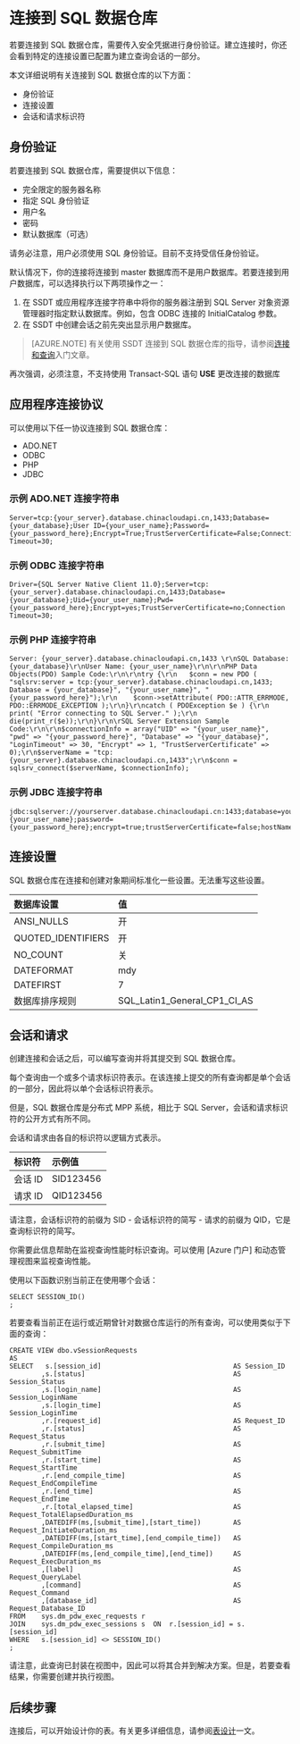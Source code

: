 <properties
   pageTitle="连接到 SQL 数据仓库 | Microsoft Azure"
   description="有关在开发解决方案时连接到 Azure SQL 数据仓库的技巧。"
   services="sql-data-warehouse"
   documentationCenter="NA"
   authors="jrowlandjones"
   manager="barbkess"
   editor=""/>

<tags
   ms.service="sql-data-warehouse"
   ms.date="01/07/2016"
   wacn.date="02/26/2016"/>

# 连接到 SQL 数据仓库 
若要连接到 SQL 数据仓库，需要传入安全凭据进行身份验证。建立连接时，你还会看到特定的连接设置已配置为建立查询会话的一部分。

本文详细说明有关连接到 SQL 数据仓库的以下方面：

- 身份验证
- 连接设置
- 会话和请求标识符


## 身份验证
若要连接到 SQL 数据仓库，需要提供以下信息：

- 完全限定的服务器名称 
- 指定 SQL 身份验证
- 用户名 
- 密码
- 默认数据库（可选）

请务必注意，用户必须使用 SQL 身份验证。目前不支持受信任身份验证。

默认情况下，你的连接将连接到 master 数据库而不是用户数据库。若要连接到用户数据库，可以选择执行以下两项操作之一：

1. 在 SSDT 或应用程序连接字符串中将你的服务器注册到 SQL Server 对象资源管理器时指定默认数据库。例如，包含 ODBC 连接的 InitialCatalog 参数。
2. 在 SSDT 中创建会话之前先突出显示用户数据库。

> [AZURE.NOTE] 有关使用 SSDT 连接到 SQL 数据仓库的指导，请参阅[连接和查询][]入门文章。

再次强调，必须注意，不支持使用 Transact-SQL 语句 **USE<your DB>** 更改连接的数据库

## 应用程序连接协议
可以使用以下任一协议连接到 SQL 数据仓库：

- ADO.NET
- ODBC
- PHP
- JDBC

### 示例 ADO.NET 连接字符串

```
Server=tcp:{your_server}.database.chinacloudapi.cn,1433;Database={your_database};User ID={your_user_name};Password={your_password_here};Encrypt=True;TrustServerCertificate=False;Connection Timeout=30;
```

### 示例 ODBC 连接字符串

```
Driver={SQL Server Native Client 11.0};Server=tcp:{your_server}.database.chinacloudapi.cn,1433;Database={your_database};Uid={your_user_name};Pwd={your_password_here};Encrypt=yes;TrustServerCertificate=no;Connection Timeout=30;
```

### 示例 PHP 连接字符串

```
Server: {your_server}.database.chinacloudapi.cn,1433 \r\nSQL Database: {your_database}\r\nUser Name: {your_user_name}\r\n\r\nPHP Data Objects(PDO) Sample Code:\r\n\r\ntry {\r\n   $conn = new PDO ( "sqlsrv:server = tcp:{your_server}.database.chinacloudapi.cn,1433; Database = {your_database}", "{your_user_name}", "{your_password_here}");\r\n    $conn->setAttribute( PDO::ATTR_ERRMODE, PDO::ERRMODE_EXCEPTION );\r\n}\r\ncatch ( PDOException $e ) {\r\n   print( "Error connecting to SQL Server." );\r\n   die(print_r($e));\r\n}\r\n\rSQL Server Extension Sample Code:\r\n\r\n$connectionInfo = array("UID" => "{your_user_name}", "pwd" => "{your_password_here}", "Database" => "{your_database}", "LoginTimeout" => 30, "Encrypt" => 1, "TrustServerCertificate" => 0);\r\n$serverName = "tcp:{your_server}.database.chinacloudapi.cn,1433";\r\n$conn = sqlsrv_connect($serverName, $connectionInfo);
```

### 示例 JDBC 连接字符串

```
jdbc:sqlserver://yourserver.database.chinacloudapi.cn:1433;database=yourdatabase;user={your_user_name};password={your_password_here};encrypt=true;trustServerCertificate=false;hostNameInCertificate=*.database.chinacloudapi.cn;loginTimeout=30;
```

## 连接设置
SQL 数据仓库在连接和创建对象期间标准化一些设置。无法重写这些设置。

| 数据库设置 | 值 |
| :----------------- | :--------------------------- |
| ANSI\_NULLS | 开 |
| QUOTED\_IDENTIFIERS | 开 |
| NO\_COUNT | 关 |
| DATEFORMAT | mdy |
| DATEFIRST | 7 |
| 数据库排序规则 | SQL\_Latin1\_General\_CP1\_CI\_AS |

## 会话和请求
创建连接和会话之后，可以编写查询并将其提交到 SQL 数据仓库。

每个查询由一个或多个请求标识符表示。在该连接上提交的所有查询都是单个会话的一部分，因此将以单个会话标识符表示。

但是，SQL 数据仓库是分布式 MPP 系统，相比于 SQL Server，会话和请求标识符的公开方式有所不同。

会话和请求由各自的标识符以逻辑方式表示。
	
| 标识符 | 示例值 |
| :--------- | :------------ |
| 会话 ID | SID123456 |
| 请求 ID | QID123456 |

请注意，会话标识符的前缀为 SID - 会话标识符的简写 - 请求的前缀为 QID，它是查询标识符的简写。

你需要此信息帮助在监视查询性能时标识查询。可以使用 [Azure 门户] 和动态管理视图来监视查询性能。

使用以下函数识别当前正在使用哪个会话：

```
SELECT SESSION_ID()
;
```

若要查看当前正在运行或近期曾针对数据仓库运行的所有查询，可以使用类似于下面的查询：

```
CREATE VIEW dbo.vSessionRequests
AS
SELECT 	 s.[session_id]									AS Session_ID
		,s.[status]										AS Session_Status
		,s.[login_name]									AS Session_LoginName
		,s.[login_time]									AS Session_LoginTime
        ,r.[request_id]									AS Request_ID
		,r.[status]										AS Request_Status
		,r.[submit_time]								AS Request_SubmitTime
		,r.[start_time]									AS Request_StartTime
		,r.[end_compile_time]							AS Request_EndCompileTime
		,r.[end_time]									AS Request_EndTime
		,r.[total_elapsed_time]							AS Request_TotalElapsedDuration_ms
        ,DATEDIFF(ms,[submit_time],[start_time])		AS Request_InitiateDuration_ms
        ,DATEDIFF(ms,[start_time],[end_compile_time])	AS Request_CompileDuration_ms
        ,DATEDIFF(ms,[end_compile_time],[end_time])		AS Request_ExecDuration_ms
		,[label]										AS Request_QueryLabel
		,[command]										AS Request_Command
		,[database_id]									AS Request_Database_ID
FROM    sys.dm_pdw_exec_requests r
JOIN    sys.dm_pdw_exec_sessions s	ON	r.[session_id] = s.[session_id]
WHERE   s.[session_id] <> SESSION_ID()
;
```

请注意，此查询已封装在视图中，因此可以将其合并到解决方案。但是，若要查看结果，你需要创建并执行视图。

## 后续步骤
连接后，可以开始设计你的表。有关更多详细信息，请参阅[表设计]一文。

<!--Image references-->

<!--Azure.com references-->
[连接和查询]: /documentation/articles/sql-data-warehouse-get-started-connect
[表设计]: /documentation/articles/sql-data-warehouse-develop-table-design

<!--MSDN references-->

<!--Other references-->

<!---HONumber=Mooncake_0215_2016-->